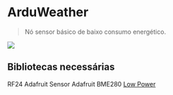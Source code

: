 # ArduWeather
> Nó sensor básico de baixo consumo energético.



![](header.png)

## Bibliotecas necessárias

RF24
Adafruit Sensor
Adafruit BME280
[Low Power](https://github.com/rocketscream/Low-Power)

